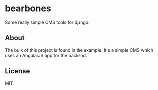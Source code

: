 bearbones
=========
Some really simple CMS tools for django.

About
-----
The bulk of this project is found in the example. It's a simple
CMS which uses an AngularJS app for the backend.

License
-------
MIT
